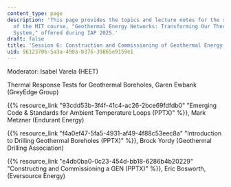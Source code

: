 ```yaml
---
content_type: page
description: 'This page provides the topics and lecture notes for the sixth session
  of the MIT course, "Geothermal Energy Networks: Transforming Our Thermal Energy
  System," offered during IAP 2025.'
draft: false
title: 'Session 6: Construction and Commissioning of Geothermal Energy Networks'
uid: 96123706-5a3a-490a-b376-39865e9159e1
---
```

Moderator: Isabel Varela (HEET)

Thermal Response Tests for Geothermal Boreholes, Garen Ewbank (GreyEdge Group)

{{% resource_link "93cdd53b-3f4f-41c4-ac26-2bce69fdfdb0" "Emerging Code & Standards for Ambient Temperature Loops (PPTX)" %}}, Mark Metzner (Endurant Energy)

{{% resource_link "f4a0ef47-5fa5-4931-af49-4f88c53eec8a" "Introduction to Drilling Geothermal Boreholes (PPTX)" %}}, Brock Yordy (Geothermal Drilling Association)

{{% resource_link "e4db0ba0-0c23-454d-bb18-6286b4b20229" "Constructing and Commissioning a GEN (PPTX)" %}}, Eric Bosworth, (Eversource Energy)
